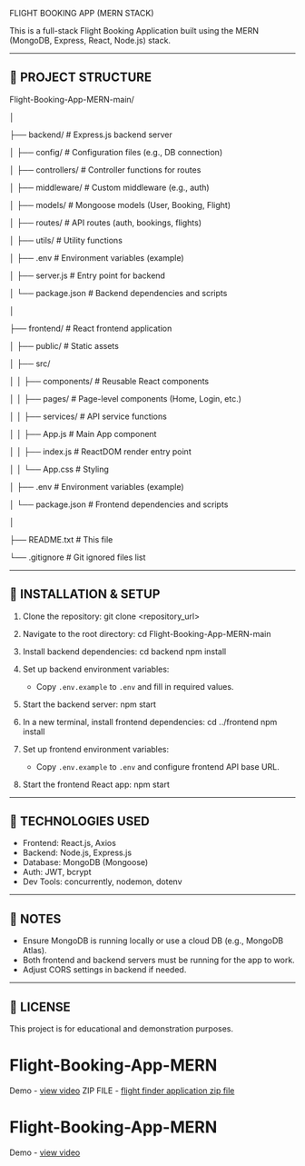 FLIGHT BOOKING APP (MERN STACK)

This is a full-stack Flight Booking Application built using the MERN (MongoDB, Express, React, Node.js) stack.

--------------------------------------------------------------------------------
📁 PROJECT STRUCTURE
--------------------------------------------------------------------------------

Flight-Booking-App-MERN-main/

│

├── backend/  # Express.js backend server

│   ├── config/                   # Configuration files (e.g., DB connection)

│   ├── controllers/              # Controller functions for routes

│   ├── middleware/               # Custom middleware (e.g., auth)

│   ├── models/                   # Mongoose models (User, Booking, Flight)

│   ├── routes/                   # API routes (auth, bookings, flights)

│   ├── utils/                    # Utility functions

│   ├── .env                      # Environment variables (example)

│   ├── server.js                 # Entry point for backend

│   └── package.json              # Backend dependencies and scripts

│

├── frontend/                     # React frontend application

│   ├── public/                   # Static assets

│   ├── src/

│   │   ├── components/           # Reusable React components

│   │   ├── pages/                # Page-level components (Home, Login, etc.)

│   │   ├── services/             # API service functions

│   │   ├── App.js                # Main App component

│   │   ├── index.js              # ReactDOM render entry point

│   │   └── App.css               # Styling

│   ├── .env                      # Environment variables (example)

│   └── package.json              # Frontend dependencies and scripts

│

├── README.txt                    # This file

└── .gitignore                    # Git ignored files list

--------------------------------------------------------------------------------
🚀 INSTALLATION & SETUP
--------------------------------------------------------------------------------

1. Clone the repository:
   git clone <repository_url>

2. Navigate to the root directory:
   cd Flight-Booking-App-MERN-main

3. Install backend dependencies:
   cd backend
   npm install

4. Set up backend environment variables:
   - Copy `.env.example` to `.env` and fill in required values.

5. Start the backend server:
   npm start

6. In a new terminal, install frontend dependencies:
   cd ../frontend
   npm install

7. Set up frontend environment variables:
   - Copy `.env.example` to `.env` and configure frontend API base URL.

8. Start the frontend React app:
   npm start

--------------------------------------------------------------------------------
🔧 TECHNOLOGIES USED
--------------------------------------------------------------------------------

- Frontend: React.js, Axios
- Backend: Node.js, Express.js
- Database: MongoDB (Mongoose)
- Auth: JWT, bcrypt
- Dev Tools: concurrently, nodemon, dotenv

--------------------------------------------------------------------------------
📌 NOTES
--------------------------------------------------------------------------------

- Ensure MongoDB is running locally or use a cloud DB (e.g., MongoDB Atlas).
- Both frontend and backend servers must be running for the app to work.
- Adjust CORS settings in backend if needed.

--------------------------------------------------------------------------------
📄 LICENSE
--------------------------------------------------------------------------------

This project is for educational and demonstration purposes.

# Flight-Booking-App-MERN
Demo - <a href="https://drive.google.com/file/d/1KtB_z6NDyo39xOchg242X2H3NaMgAKUE/view?usp=drive_link">view video</a>
ZIP FILE - <a href="https://drive.google.com/file/d/1WgVXGioYtnBC2-Kn9d6JfR1ONsgpPoZx/view?usp=drive_link">flight finder application zip file<a>
# Flight-Booking-App-MERN
Demo - <a href="https://drive.google.com/file/d/1Q0XwKtAz7EkaKNJv3_gbo6mZE9nfuBTK/view?usp=drive_link">view video</a>
